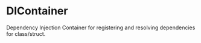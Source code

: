 # DIContainer

Dependency Injection Container for registering and resolving dependencies for class/struct.
